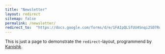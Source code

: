 ```yaml
---
title: "Newsletter"
layout: redirect
sitemap: false
permalink: /newsletter/
redirect_to:  "https://docs.google.com/forms/d/e/1FAIpQLSfUU4Snqi2SD7RoNBNf6vzwVgzsHAtLVvq3ldfF7-G-0yU7Gg/viewform?usp=sf_link"
---
```


This is just a page to demonstrate the `redirect`-layout, programmend by [Kanishk](http://codingtips.kanishkkunal.in/about/).
